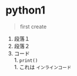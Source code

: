 # python1
>first create  
1. 段落１  
1. 段落２  
  1. コード  
    1. ```print()```  
    1. これは `インラインコード` 
